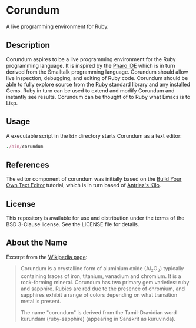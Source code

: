 # Corundum
A live programming environment for Ruby.

## Description

Corundum aspires to be a live programming environment for the Ruby programming language. It is inspired by the [Pharo IDE](https://pharo.org/web) which is in turn derived from the Smalltalk programming language. Corundum should allow live inspection, debugging, and editing of Ruby code. Corundum should be able to fully explore source from the Ruby standard library and any installed Gems. Ruby in turn can be used to extend and modify Corundum and instantly see results. Corundum can be thought of to Ruby what Emacs is to Lisp.

## Usage

A executable script in the `bin` directory starts Corundum as a text editor:

```ruby
./bin/corundum
```

## References

The editor component of corundum was initially based on the [Build Your Own Text Editor](https://viewsourcecode.org/snaptoken/kilo/index.html) tutorial, which is in turn based of [Antriez's Kilo](https://github.com/antirez/kilo).

## License

This repository is available for use and distribution under the terms of the BSD 3-Clause license. See the LICENSE file for details.

## About the Name

Excerpt from the [Wikipedia page](https://en.wikipedia.org/wiki/Corundum):

> Corundum is a crystalline form of aluminium oxide (Al<sub>2</sub>O<sub>3</sub>) typically containing traces of iron, titanium, vanadium and chromium. It is a rock-forming mineral. Corundum has two primary gem varieties: ruby and sapphire. Rubies are red due to the presence of chromium, and sapphires exhibit a range of colors depending on what transition metal is present.
>
> The name "corundum" is derived from the Tamil-Dravidian word kurundam (ruby-sapphire) (appearing in Sanskrit as kuruvinda).
